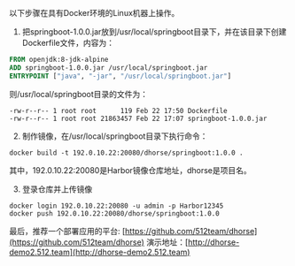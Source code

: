 以下步骤在具有Docker环境的Linux机器上操作。

1. 把springboot-1.0.0.jar放到/usr/local/springboot目录下，并在该目录下创建Dockerfile文件，内容为：

```Dockerfile
FROM openjdk:8-jdk-alpine
ADD springboot-1.0.0.jar /usr/local/springboot.jar
ENTRYPOINT ["java", "-jar", "/usr/local/springboot.jar"]
```

则/usr/local/springboot目录的文件为：

```shell
-rw-r--r-- 1 root root      119 Feb 22 17:50 Dockerfile
-rw-r--r-- 1 root root 21863457 Feb 22 17:07 springboot-1.0.0.jar
```

2. 制作镜像，在/usr/local/springboot目录下执行命令：

```shell
docker build -t 192.0.10.22:20080/dhorse/springboot:1.0.0 .
```

其中，192.0.10.22:20080是Harbor镜像仓库地址，dhorse是项目名。

3. 登录仓库并上传镜像

```shell
docker login 192.0.10.22:20080 -u admin -p Harbor12345
docker push 192.0.10.22:20080/dhorse/springboot:1.0.0
```

最后，推荐一个部署应用的平台: [https://github.com/512team/dhorse](https://github.com/512team/dhorse)
演示地址：[http://dhorse-demo2.512.team](http://dhorse-demo2.512.team)
